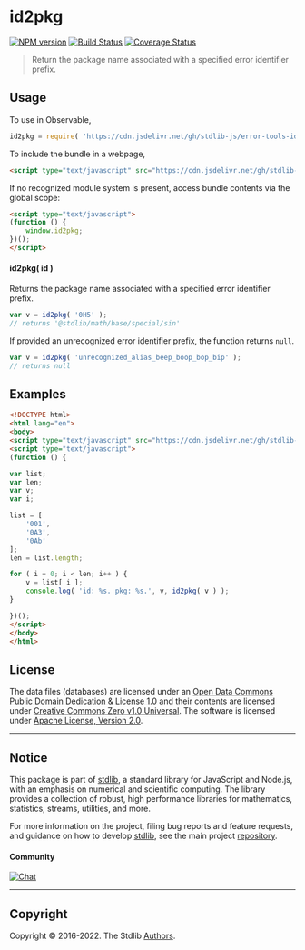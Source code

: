 <!--

@license Apache-2.0

Copyright (c) 2022 The Stdlib Authors.

Licensed under the Apache License, Version 2.0 (the "License");
you may not use this file except in compliance with the License.
You may obtain a copy of the License at

   http://www.apache.org/licenses/LICENSE-2.0

Unless required by applicable law or agreed to in writing, software
distributed under the License is distributed on an "AS IS" BASIS,
WITHOUT WARRANTIES OR CONDITIONS OF ANY KIND, either express or implied.
See the License for the specific language governing permissions and
limitations under the License.

-->

# id2pkg

[![NPM version][npm-image]][npm-url] [![Build Status][test-image]][test-url] [![Coverage Status][coverage-image]][coverage-url] <!-- [![dependencies][dependencies-image]][dependencies-url] -->

> Return the package name associated with a specified error identifier prefix.

<!-- Section to include introductory text. Make sure to keep an empty line after the intro `section` element and another before the `/section` close. -->

<section class="intro">

</section>

<!-- /.intro -->

<!-- Package usage documentation. -->



<section class="usage">

## Usage

To use in Observable,

```javascript
id2pkg = require( 'https://cdn.jsdelivr.net/gh/stdlib-js/error-tools-id2pkg@umd/bundle.js' )
```

To include the bundle in a webpage,

```html
<script type="text/javascript" src="https://cdn.jsdelivr.net/gh/stdlib-js/error-tools-id2pkg@umd/bundle.js"></script>
```

If no recognized module system is present, access bundle contents via the global scope:

```html
<script type="text/javascript">
(function () {
    window.id2pkg;
})();
</script>
```

#### id2pkg( id )

Returns the package name associated with a specified error identifier prefix.

```javascript
var v = id2pkg( '0H5' );
// returns '@stdlib/math/base/special/sin'
```

If provided an unrecognized error identifier prefix, the function returns `null`.

```javascript
var v = id2pkg( 'unrecognized_alias_beep_boop_bop_bip' );
// returns null
```

</section>

<!-- /.usage -->

<!-- Package usage notes. Make sure to keep an empty line after the `section` element and another before the `/section` close. -->

<section class="notes">

</section>

<!-- /.notes -->

<!-- Package usage examples. -->

<section class="examples">

## Examples

<!-- TODO: better example -->

<!-- eslint no-undef: "error" -->

```html
<!DOCTYPE html>
<html lang="en">
<body>
<script type="text/javascript" src="https://cdn.jsdelivr.net/gh/stdlib-js/error-tools-id2pkg@umd/bundle.js"></script>
<script type="text/javascript">
(function () {

var list;
var len;
var v;
var i;

list = [
    '001',
    '0A3',
    '0Ab'
];
len = list.length;

for ( i = 0; i < len; i++ ) {
    v = list[ i ];
    console.log( 'id: %s. pkg: %s.', v, id2pkg( v ) );
}

})();
</script>
</body>
</html>
```

</section>

<!-- /.examples -->

<!-- Section for describing a command-line interface. -->



<!-- Section to include cited references. If references are included, add a horizontal rule *before* the section. Make sure to keep an empty line after the `section` element and another before the `/section` close. -->

<section class="references">

</section>

<!-- /.references -->

<!-- <license> -->

## License

The data files (databases) are licensed under an [Open Data Commons Public Domain Dedication & License 1.0][pddl-1.0] and their contents are licensed under [Creative Commons Zero v1.0 Universal][cc0]. The software is licensed under [Apache License, Version 2.0][apache-license].

<!-- </license> -->

<!-- Section for related `stdlib` packages. Do not manually edit this section, as it is automatically populated. -->

<section class="related">

</section>

<!-- /.related -->

<!-- Section for all links. Make sure to keep an empty line after the `section` element and another before the `/section` close. -->


<section class="main-repo" >

* * *

## Notice

This package is part of [stdlib][stdlib], a standard library for JavaScript and Node.js, with an emphasis on numerical and scientific computing. The library provides a collection of robust, high performance libraries for mathematics, statistics, streams, utilities, and more.

For more information on the project, filing bug reports and feature requests, and guidance on how to develop [stdlib][stdlib], see the main project [repository][stdlib].

#### Community

[![Chat][chat-image]][chat-url]

---

## Copyright

Copyright &copy; 2016-2022. The Stdlib [Authors][stdlib-authors].

</section>

<!-- /.stdlib -->

<!-- Section for all links. Make sure to keep an empty line after the `section` element and another before the `/section` close. -->

<section class="links">

[npm-image]: http://img.shields.io/npm/v/@stdlib/error-tools-id2pkg.svg
[npm-url]: https://npmjs.org/package/@stdlib/error-tools-id2pkg

[test-image]: https://github.com/stdlib-js/error-tools-id2pkg/actions/workflows/test.yml/badge.svg?branch=main
[test-url]: https://github.com/stdlib-js/error-tools-id2pkg/actions/workflows/test.yml?query=branch:main

[coverage-image]: https://img.shields.io/codecov/c/github/stdlib-js/error-tools-id2pkg/main.svg
[coverage-url]: https://codecov.io/github/stdlib-js/error-tools-id2pkg?branch=main

<!--

[dependencies-image]: https://img.shields.io/david/stdlib-js/error-tools-id2pkg.svg
[dependencies-url]: https://david-dm.org/stdlib-js/error-tools-id2pkg/main

-->

[chat-image]: https://img.shields.io/gitter/room/stdlib-js/stdlib.svg
[chat-url]: https://gitter.im/stdlib-js/stdlib/

[stdlib]: https://github.com/stdlib-js/stdlib

[stdlib-authors]: https://github.com/stdlib-js/stdlib/graphs/contributors

[umd]: https://github.com/umdjs/umd
[es-module]: https://developer.mozilla.org/en-US/docs/Web/JavaScript/Guide/Modules

[deno-url]: https://github.com/stdlib-js/error-tools-id2pkg/tree/deno
[umd-url]: https://github.com/stdlib-js/error-tools-id2pkg/tree/umd
[esm-url]: https://github.com/stdlib-js/error-tools-id2pkg/tree/esm
[branches-url]: https://github.com/stdlib-js/error-tools-id2pkg/blob/main/branches.md

[pddl-1.0]: http://opendatacommons.org/licenses/pddl/1.0/

[cc0]: https://creativecommons.org/publicdomain/zero/1.0

[apache-license]: https://www.apache.org/licenses/LICENSE-2.0

<!-- <related-links> -->

<!-- </related-links> -->

</section>

<!-- /.links -->
